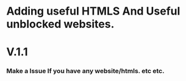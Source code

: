 # Adding useful HTMLS And Useful unblocked websites.

# V.1.1

### Make a Issue If you have any website/htmls. etc etc.
